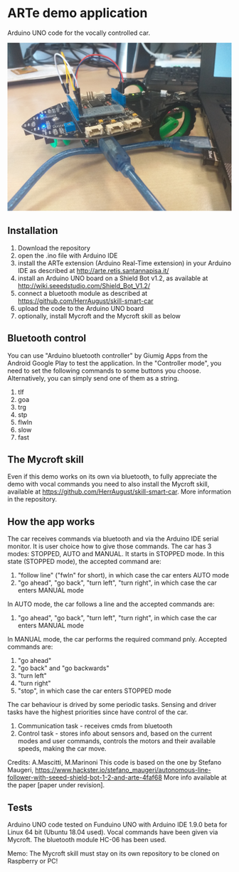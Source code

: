 # ARTe demo application
Arduino UNO code for the vocally controlled car.

<img src="imgs/preview1.jpg" alt=" Preview image not available. "/>

## Installation
  1. Download the repository
  2. open the .ino file with Arduino IDE
  3. install the ARTe extension (Arduino Real-Time extension) in your Arduino IDE as described at http://arte.retis.santannapisa.it/
  4. install an Arduino UNO board on a Shield Bot v1.2, as available at http://wiki.seeedstudio.com/Shield_Bot_V1.2/
  5. connect a bluetooth module as described at https://github.com/HerrAugust/skill-smart-car
  6. upload the code to the Arduino UNO board
  7. optionally, install Mycroft and the Mycroft skill as below

## Bluetooth control
You can use "Arduino bluetooth controller" by Giumig Apps from the Android Google Play to test the application.
In the "Controller mode", you need to set the following commands to some buttons you choose. Alternatively,
you can simply send one of them as a string.
1. tlf
2. goa
3. trg
4. stp
5. flwln
6. slow
7. fast

## The Mycroft skill
Even if this demo works on its own via bluetooth, to fully appreciate the demo with vocal commands you need to also install the Mycroft skill, available at https://github.com/HerrAugust/skill-smart-car. More information in the repository.

## How the app works
The car receives commands via bluetooth and via the Arduino IDE serial monitor.
It is user choice how to give those commands.
The car has 3 modes: STOPPED, AUTO and MANUAL. It starts in STOPPED mode.
In this state (STOPPED mode), the accepted command are:
1. "follow line" ("fwln" for short), in which case the car enters AUTO mode
2. "go ahead", "go back", "turn left", "turn right", in which case
  the car enters MANUAL mode

In AUTO mode, the car follows a line and the accepted commands are:
1. "go ahead", "go back", "turn left", "turn right", in which case
  the car enters MANUAL mode

In MANUAL mode, the car performs the required command pnly. Accepted commands are:
1. "go ahead"
2. "go back" and "go backwards"
3. "turn left"
4. "turn right"
5. "stop", in which case the car enters STOPPED mode

The car behaviour is drived by some periodic tasks. Sensing and driver tasks have the
highest priorities since have control of the car.
1. Communication task      - receives cmds from bluetooth
2. Control task            - stores info about sensors and,
                            based on the current modes and user commands,
                            controls the motors and their available speeds,
                            making the car move.
                            
Credits: A.Mascitti, M.Marinoni
This code is based on the one by Stefano Maugeri,
https://www.hackster.io/stefano_maugeri/autonomous-line-follower-with-seeed-shield-bot-1-2-and-arte-4faf68
More info available at the paper [paper under revision].

## Tests
Arduino UNO code tested on Funduino UNO with Arduino IDE 1.9.0 beta for Linux 64 bit (Ubuntu 18.04 used).
Vocal commands have been given via Mycroft. The bluetooth module HC-06 has been used.

Memo: The Mycroft skill must stay on its own repository to be cloned on Raspberry or PC!
